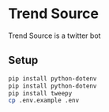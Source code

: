 # Trend Source

Trend Source is a twitter bot

## Setup



```bash
pip install python-dotenv
pip install python-dotenv
pip install tweepy
cp .env.example .env
```

